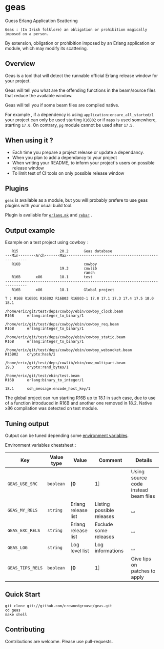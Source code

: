 # geas #

Guess Erlang Application Scattering

``Geas : (In Irish folklore) an obligation or prohibition magically imposed on a person.``

By extension, obligation or prohibition imposed by an Erlang application or module, which may modify its scattering.

## Overview ##

Geas is a tool that will detect the runnable official Erlang release window for your project.

Geas will tell you what are the offending functions in the beam/source files that reduce the available window.

Geas will tell you if some beam files are compiled native.

For example , if a dependency is using ``application:ensure_all_started/1`` your project can only be used starting ``R16B02`` or if ``maps`` is used somewhere, starting ``17.0``. On contrary, ``pg`` module cannot be used after ``17.5``.

## When using it ? ##

- Each time you prepare a project release or update a dependancy.
- When you plan to add a dependancy to your project
- When writing your README, to inform your project's users on possible release window
- To limit test of CI tools on only possible release window

## Plugins ##

``geas`` is available as a module, but you will probably prefere to use geas plugins with your usual build tool.

Plugin is available for [`erlang.mk`](https://github.com/crownedgrouse/geas/wiki/Erlang.mk-plugin) and [`rebar`](https://github.com/crownedgrouse/geas/wiki/Rebar-plugins) .

## Output example ##

Example on a test project using cowboy :

```
   R15                   20.2       Geas database
---Min--------Arch-------Max----------------------------------------------------
   R16B                             cowboy
                         19.3       cowlib
                                    ranch
   R16B       x86        18.1       test
--------------------------------------------------------------------------------
   R16B       x86        18.1       Global project

T : R16B R16B01 R16B02 R16B03 R16B03-1 17.0 17.1 17.3 17.4 17.5 18.0 18.1

/home/eric/git/test/deps/cowboy/ebin/cowboy_clock.beam
R16B      erlang:integer_to_binary/1

/home/eric/git/test/deps/cowboy/ebin/cowboy_req.beam
R16B      erlang:integer_to_binary/1

/home/eric/git/test/deps/cowboy/ebin/cowboy_static.beam
R16B      erlang:integer_to_binary/1

/home/eric/git/test/deps/cowboy/ebin/cowboy_websocket.beam
R15B02    crypto:hash/2

/home/eric/git/test/deps/cowlib/ebin/cow_multipart.beam
19.3      crypto:rand_bytes/1

/home/eric/git/test/ebin/test.beam
R16B      erlang:binary_to_integer/1

18.1      ssh_message:encode_host_key/1
```

The global project can run starting R16B up to 18.1 in such case, due to use of a function introduced in R16B and another one removed in 18.2.
Native x86 compilation was detected on test module.

## Tuning output ##

Output can be tuned depending some [environment variables](https://github.com/crownedgrouse/geas/wiki/Tuning-output).

Environment variables cheatsheet :

**Key**          | **Value type** | **Value**             | **Comment**                           | **Details**
-----------------|----------------|-----------------------|---------------------------------------|-------------
`GEAS_USE_SRC`   | `boolean`      | [**0** | 1]           | Using source code instead beam files  | [...](https://github.com/crownedgrouse/geas/wiki/Tuning-output#using-source-code)
`GEAS_MY_RELS`   | `string`       | Erlang release list   | Listing possible releases             | [...](https://github.com/crownedgrouse/geas/wiki/Tuning-output#listing-possible-releases)
`GEAS_EXC_RELS`  | `string`       | Erlang release list   | Exclude some releases                 | [...](https://github.com/crownedgrouse/geas/wiki/Tuning-output#exclude-some-releases)
`GEAS_LOG`       | `string`       | Log level list        | Log informations                      | [...](https://github.com/crownedgrouse/geas/wiki/Tuning-output#log-informations)
`GEAS_TIPS_RELS` | `boolean`      | [**0** | 1]           | Give tips on patches to apply         | [WIP]


## Quick Start ##

```
git clone git://github.com/crownedgrouse/geas.git
cd geas
make shell
```

## Contributing ##

Contributions are welcome. Please use pull-requests.

